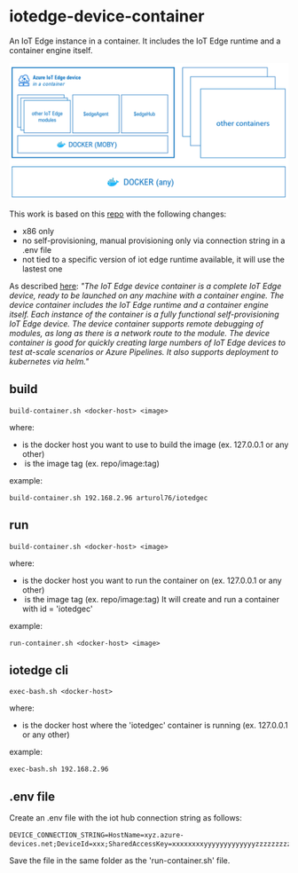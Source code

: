 # iotedge-device-container
An IoT Edge instance in a container.
It includes the IoT Edge runtime and a container engine itself.

![text](./doc/images/diagram.png)

This work is based on this [repo](https://github.com/toolboc/azure-iot-edge-device-container) with the following changes:
* x86 only
* no self-provisioning, manual provisioning only via connection string in a .env file
* not tied to a specific version of iot edge runtime available, it will use the lastest one

As described [here](https://docs.microsoft.com/en-us/azure/iot-edge/development-environment#iot-edge-device-container):
*"The IoT Edge device container is a complete IoT Edge device, ready to be launched on any machine with a container engine. The device container includes the IoT Edge runtime and a container engine itself. Each instance of the container is a fully functional self-provisioning IoT Edge device. The device container supports remote debugging of modules, as long as there is a network route to the module. The device container is good for quickly creating large numbers of IoT Edge devices to test at-scale scenarios or Azure Pipelines. It also supports deployment to kubernetes via helm."*

## build
```
build-container.sh <docker-host> <image>
```
where:
* <docker-host> is the docker host you want to use to build the image (ex. 127.0.0.1 or any other)
* <image> is the image tag (ex. repo/image:tag)

example:
```
build-container.sh 192.168.2.96 arturol76/iotedgec
```

## run
```
build-container.sh <docker-host> <image>
```
where:
* <docker-host> is the docker host you want to run the container on (ex. 127.0.0.1 or any other)
* <image> is the image tag (ex. repo/image:tag)
It will create and run a container with id = 'iotedgec'

example:
```
run-container.sh <docker-host> <image>
```


## iotedge cli
```
exec-bash.sh <docker-host>
```
where:
* <docker-host> is the docker host where the 'iotedgec' container is running (ex. 127.0.0.1 or any other)

example:
```
exec-bash.sh 192.168.2.96
```

## .env file
Create an .env file with the iot hub connection string as follows:
```
DEVICE_CONNECTION_STRING=HostName=xyz.azure-devices.net;DeviceId=xxx;SharedAccessKey=xxxxxxxxyyyyyyyyyyyyyzzzzzzzzz
```
Save the file in the same folder as the 'run-container.sh' file.
